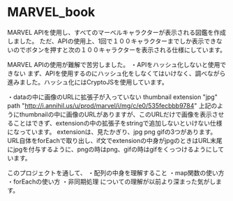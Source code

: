 # MARVEL_book
MARVEL APIを使用し、すべてのマーベルキャラクターが表示される図鑑を作成しました。
ただ、APIの使用上、1回で１００キャラクターまでしか表示できないのでボタンを押すと次の１００キャラクターを表示される仕様にしています。

MARVEL APIの使用が難解で苦労しました。
・APIをハッシュ化しないと使用できない
まず、APIを使用するのにハッシュ化をしなくてはいけなく、調べながら進みました。ハッシュ化にはCryptoJSを使用しています。

・dataの中に画像のURLに拡張子が入っていない
thumbnail
extension
"jpg"
path
"http://i.annihil.us/u/prod/marvel/i/mg/c/e0/535fecbbb9784"
上記のようにthumbnailの中に画像のURLがありますが、このURLだけで画像を表示させることはできず、extensionの中の拡張子をstringで追加しないといけない仕様になっています。
extensionは、見たかぎり、jpg png gifの3つがあります。
URL自体をforEachで取り出し、if文でextensionの中身がjpgのときはURL末尾にjpgを付与するように、pngの時はpng、gifの時はgifをくっつけるようにしています。


このプロジェクトを通して、
・配列の中身を理解すること
・map関数の使い方
・forEachの使い方
・非同期処理
についての理解が以前より深まった気がします。
